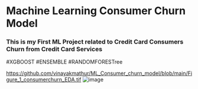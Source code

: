 # Machine Learning Consumer Churn Model
<h3>This is my  First ML Project related to Credit Card Consumers Churn from Credit Card Services  </h3>
#XGBOOST
#ENSEMBLE
#RANDOMFORESTree

<a>https://github.com/vinayakmathur/ML_Consumer_churn_model/blob/main/Figure_1_consumerchurn_EDA.tif</a>
![image](https://github.com/user-attachments/assets/9d4c13dc-12e0-4915-a909-f714f9934712)
